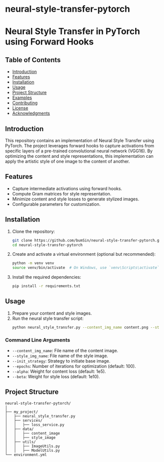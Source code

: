 # neural-style-transfer-pytorch

# Neural Style Transfer in PyTorch using Forward Hooks

## Table of Contents
- [Introduction](#introduction)
- [Features](#features)
- [Installation](#installation)
- [Usage](#usage)
- [Project Structure](#project-structure)
- [Examples](#examples)
- [Contributing](#contributing)
- [License](#license)
- [Acknowledgments](#acknowledgments)

## Introduction
This repository contains an implementation of Neural Style Transfer using PyTorch. The project leverages forward hooks to capture activations from specific layers of a pre-trained convolutional neural network (VGG16). By optimizing the content and style representations, this implementation can apply the artistic style of one image to the content of another.

## Features
- Capture intermediate activations using forward hooks.
- Compute Gram matrices for style representation.
- Minimize content and style losses to generate stylized images.
- Configurable parameters for customization.

## Installation
1. Clone the repository:
    ```bash
    git clone https://github.com/bumSin/neural-style-transfer-pytorch.git
    cd neural-style-transfer-pytorch
    ```

2. Create and activate a virtual environment (optional but recommended):
    ```bash
    python -m venv venv
    source venv/bin/activate  # On Windows, use `venv\Scripts\activate`
    ```

3. Install the required dependencies:
    ```bash
    pip install -r requirements.txt
    ```

## Usage
1. Prepare your content and style images.
2. Run the neural style transfer script:
    ```bash
    python neural_style_transfer.py --content_img_name content.png --style_img_name style.png --epochs 300 --alpha 2e5 --beta 2e10
    ```

### Command Line Arguments
- `--content_img_name`: File name of the content image.
- `--style_img_name`: File name of the style image.
- `--init_strategy`: Strategy to initiate base image.
- `--epochs`: Number of iterations for optimization (default: 100).
- `--alpha`: Weight for content loss (default: 1e5).
- `--beta`: Weight for style loss (default: 1e10).

## Project Structure
```plaintext
neural-style-transfer-pytorch/
│
├── my_project/
│   ├── neural_style_transfer.py
│   ├── services/
│   │   ├── loss_service.py
│   ├── data/
│   │   ├── content_image
│   │   ├── style_image
│   ├── utils/
│   │   ├── ImageUtils.py
│   │   ├── ModelUtils.py
└── environment.yml
